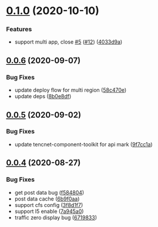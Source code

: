 # [0.1.0](https://github.com/serverless-components/tencent-thinkphp/compare/v0.0.6...v0.1.0) (2020-10-10)


### Features

* support multi app, close [#5](https://github.com/serverless-components/tencent-thinkphp/issues/5) ([#12](https://github.com/serverless-components/tencent-thinkphp/issues/12)) ([4033d9a](https://github.com/serverless-components/tencent-thinkphp/commit/4033d9a8996515bcec614068ee5cd9b68335b239))

## [0.0.6](https://github.com/serverless-components/tencent-thinkphp/compare/v0.0.5...v0.0.6) (2020-09-07)


### Bug Fixes

* update deploy flow for multi region ([58c470e](https://github.com/serverless-components/tencent-thinkphp/commit/58c470e55698f29ffdd5b78da82f3b15d155797a))
* update deps ([8b0e8df](https://github.com/serverless-components/tencent-thinkphp/commit/8b0e8df917ac30236b4d3ff25e77a2099d19e1fe))

## [0.0.5](https://github.com/serverless-components/tencent-thinkphp/compare/v0.0.4...v0.0.5) (2020-09-02)


### Bug Fixes

* update tencnet-component-toolkit for api mark ([9f7cc1a](https://github.com/serverless-components/tencent-thinkphp/commit/9f7cc1af98138cae3df9ad3df82485e79efd64b7))

## [0.0.4](https://github.com/serverless-components/tencent-thinkphp/compare/v0.0.3...v0.0.4) (2020-08-27)


### Bug Fixes

* get post data bug ([f584804](https://github.com/serverless-components/tencent-thinkphp/commit/f58480418090392adfc2ced98f515c2a56567af8))
* post data cache ([6b9f0aa](https://github.com/serverless-components/tencent-thinkphp/commit/6b9f0aab772389a494b27191442b7b6ac2c78e3a))
* support cfs config ([3f8d1f7](https://github.com/serverless-components/tencent-thinkphp/commit/3f8d1f73ab440cb3dffc81ce1d8fed79b218e41c))
* support l5 enable ([7a945a0](https://github.com/serverless-components/tencent-thinkphp/commit/7a945a0b08e32d2205c0185cd79e25528dc46e2e))
* traffic zero display bug ([6719833](https://github.com/serverless-components/tencent-thinkphp/commit/67198338060e5d33a90aca5625b6543dc5f1360c))
